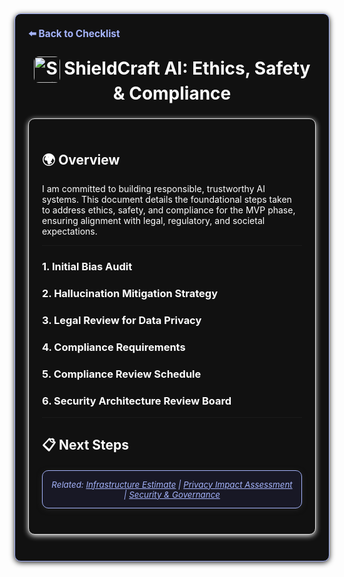 <section style="border:1px solid #a5b4fc; border-radius:10px; margin:1.5em 0; box-shadow:0 2px 8px #222; padding:1.5em; background:#111; color:#fff;">
<div style="margin-bottom:1.5em;">
  <a href="./checklist.md" style="color:#a5b4fc; font-weight:bold; text-decoration:none; font-size:1.1em;">⬅️ Back to Checklist</a>
</div>
<h1 align="center" style="margin-top:0; font-size:2em;"><img src="/img/logo.png" alt="ShieldCraft AI" style="height:42px;width:auto;vertical-align:middle;border-radius:8px;" /> ShieldCraft AI: Ethics, Safety & Compliance</h1>

<section style="border:1px solid #e0e0e0; border-radius:10px; margin:1.5em 0; box-shadow:0 2px 8px #f0f0f0; padding:1.5em; background:#111; color:#fff;">

## 🌍 Overview
I am committed to building responsible, trustworthy AI systems. This document details the foundational steps taken to address ethics, safety, and compliance for the MVP phase, ensuring alignment with legal, regulatory, and societal expectations.

---

### 1. Initial Bias Audit
<ul>
  <ul>
  </ul>
</ul>

### 2. Hallucination Mitigation Strategy
<ul>
  <ul>
  </ul>
</ul>

### 3. Legal Review for Data Privacy
<ul>
  <ul>
  </ul>
</ul>

### 4. Compliance Requirements
<ul>
  <ul>
  </ul>
</ul>

### 5. Compliance Review Schedule
<ul>
  <ul>
  </ul>
</ul>

### 6. Security Architecture Review Board
<ul>
  <ul>
  </ul>
</ul>

---

## 📋 Next Steps
<ul>
</ul>


<section style="border:1px solid #a5b4fc; border-radius:10px; margin:1.5em 0; box-shadow:0 2px 8px #222; padding:1em; background:#181825; color:#a5b4fc; font-size:0.95em; text-align:center;">
  <em>Related: <a href="./infra_estimate.md" style="color:#a5b4fc;">Infrastructure Estimate</a> | <a href="./privacy_impact_assessment.md" style="color:#a5b4fc;">Privacy Impact Assessment</a> | <a href="./security_governance.md" style="color:#a5b4fc;">Security & Governance</a></em>
